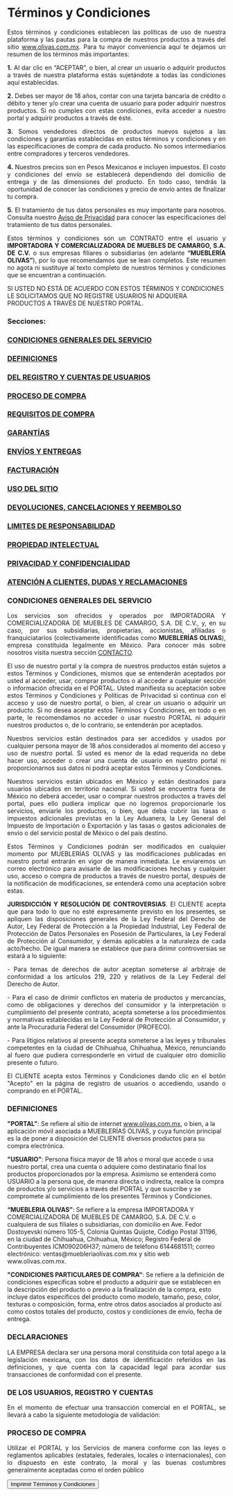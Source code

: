 <html>
<body>

<h1>Términos y Condiciones</h1>
<p align="justify"> Estos términos y condiciones establecen las políticas de uso de nuestra plataforma y las pautas para la compra de nuestros productos a través del sitio <a href="www.olivas.com.mx">www.olivas.com.mx</a>. Para tu mayor conveniencia aquí te dejamos un resumen de los términos más importantes:</p>

<p align="justify"><b>1.</b> Al dar clic en “ACEPTAR”, o bien, al crear un usuario o adquirir productos a través de nuestra plataforma estás sujetándote a todas las condiciones aquí establecidas.</p>
<p align="justify"><b>2.</b> Debes ser mayor de 18 años, contar con una tarjeta bancaria de crédito o débito y tener y/o crear una cuenta de usuario para poder adquirir nuestros productos. Si no cumples con estas condiciones, evita acceder a nuestro portal y adquirir productos a través de éste.</p>
<p align="justify"><b>3.</b> Somos vendedores directos de productos nuevos sujetos a las condiciones y garantías establecidas en estos términos y condiciones y en las especificaciones de compra de cada producto. No somos intermediarios entre compradores y terceros vendedores.</p>
<p align="justify"><b>4.</b> Nuestros precios son en Pesos Mexicanos e incluyen impuestos. El costo y condiciones del envío se establecerá dependiendo del domicilio de entrega y de las dimensiones del producto. En todo caso, tendrás la oportunidad de conocer las condiciones y precio de envío antes de finalizar tu compra.</p>
<p align="justify"><b>5.</b> El tratamiento de tus datos personales es muy importante para nosotros. Consulta nuestro <a href="www.olivas.com.mx/privacidad">Aviso de Privacidad</a> para conocer las especificaciones del tratamiento de tus datos personales.</p>
<p align="justify"> Estos términos y condiciones son un CONTRATO entre el usuario y <b>IMPORTADORA Y COMERCIALIZADORA DE MUEBLES DE CAMARGO, S.A. DE C.V.</b> o sus empresas filiares o subsidiarias (en adelante <b>“MUEBLERÍA OLIVAS”</b>), por lo que recomendamos que se lean completos. Este resumen no agota ni sustituye al texto completo de nuestros términos y condiciones que se encuentran a continuación.</p>
<p>SI USTED NO ESTÁ DE ACUERDO CON ESTOS TÉRMINOS Y CONDICIONES LE SOLICITAMOS QUE NO REGISTRE USUARIOS NI ADQUIERA PRODUCTOS A TRAVÉS DE NUESTRO PORTAL.</p>

<h3>Secciones:</h3>

<h3><a href="#CONDICIONES">CONDICIONES GENERALES DEL SERVICIO</a></h3>
<h3><a href="#DEFINICIONES">DEFINICIONES</a></h3>
<h3><a href="#REG">DEL REGISTRO Y CUENTAS DE USUARIOS</a></h3>
<h3><a href="#PROCES">PROCESO DE COMPRA</a></h3>
<h3><a href="#REQ">REQUISITOS DE COMPRA</a></h3>
<h3><a href="#GAR">GARANTÍAS</a></h3>
<h3><a href="#ENV">ENVÍOS Y ENTREGAS</a></h3>
<h3><a href="#FAC">FACTURACIÓN</a></h3>
<h3><a href="#USE">USO DEL SITIO</a></h3>
<h3><a href="#DEV">DEVOLUCIONES, CANCELACIONES Y REEMBOLSO</a></h3>
<h3><a href="#LIM">LIMITES DE RESPONSABILIDAD</a></h3>
<h3><a href="#PROP">PROPIEDAD INTELECTUAL</a></h3>
<h3><a href="#PRIV">PRIVACIDAD Y CONFIDENCIALIDAD</a></h3>
<h3><a href="#ATE">ATENCIÓN A CLIENTES, DUDAS Y RECLAMACIONES</a></h3>

<h3><a name="CONDICIONES">CONDICIONES GENERALES DEL SERVICIO</a></h3>
<p align="justify"> Los servicios son ofrecidos y operados por IMPORTADORA Y COMERCIALIZADORA DE MUEBLES DE CAMARGO, S.A. DE C.V., y, en su caso, por sus subsidiarias, propietarias, accionistas, afiliadas o franquiciatarios (colectivamente identificadas como <b>MUEBLERÍAS OLIVAS</b>), empresa constituida legalmente en México. Para conocer más sobre nosotros visita nuestra sección <a href="www.olivas.com.mx/contact/">CONTACTO</a>. </p>
<p align="justify"> El uso de nuestro portal y la compra de nuestros productos están sujetos a estos Términos y Condiciones, mismos que se entenderán aceptados por usted al acceder, usar, comprar productos o al acceder a cualquier sección o información ofrecida en el PORTAL. Usted manifiesta su aceptación sobre estos Términos y Condiciones y Políticas de Privacidad si continua con el acceso y uso de nuestro portal, o bien, al crear un usuario o adquirir un producto. Si no desea aceptar estos Términos y Condiciones, en todo o en parte, le recomendamos no acceder o usar nuestro PORTAL ni adquirir nuestros productos o, de lo contrario, se entenderán por aceptados.</p>
<p align="justify"> Nuestros servicios están destinados para ser accedidos y usados por cualquier persona mayor de 18 años considerados al momento del acceso y uso de nuestro portal. Si usted es menor de la edad requerida no debe hacer uso, acceder o crear una cuenta de usuario en nuestro portal ni proporcionarnos sus datos ni podrá aceptar estos Términos y Condiciones.</p>
<p align="justify"> Nuestros servicios están ubicados en México y están destinados para usuarios ubicados en territorio nacional. Si usted se encuentra fuera de México no deberá acceder, usar o comprar nuestros productos a través del portal, pues ello pudiera implicar que no logremos proporcionarle los servicios, enviarle los productos, o bien, que deba cubrir las tasas o impuestos adicionales previstas en la Ley Aduanera, la Ley General del Impuesto de Importación o Exportación y las tasas o gastos adicionales de envío o del servicio postal de México o del país destino.</p>
<p align="justify"> Estos Términos y Condiciones podrán ser modificados en cualquier momento por MUEBLERÍAS OLIVAS y las modificaciones publicadas en nuestro portal entrarán en vigor de manera inmediata. Le enviaremos un correo electrónico para avisarle de las modificaciones hechas y cualquier uso, acceso o compra de productos a través de nuestro portal, después de la notificación de modificaciones, se entenderá como una aceptación sobre estas.</p>
<p align="justify"><b>JURISDICCIÓN Y RESOLUCIÓN DE CONTROVERSIAS</b>. El CLIENTE acepta que para todo lo que no esté expresamente previsto en los presentes, se apliquen las disposiciones generales de la Ley Federal del Derecho de Autor, Ley Federal de Protección a la Propiedad Industrial, Ley Federal de Protección de Datos Personales en Posesión de Particulares, la Ley Federal de Protección al Consumidor, y demás aplicables a la naturaleza de cada acto/hecho. De igual manera se establece que para dirimir controversias se estará a lo siguiente:</p>
<p align="justify"> -	Para temas de derechos de autor aceptan someterse al arbitraje de conformidad a los artículos 219, 220 y relativos de la Ley Federal del Derecho de Autor.</p>
<p align="justify"> -	Para el caso de dirimir conflictos en materia de productos y mercancías, como de obligaciones y derechos del consumidor y la interpretación o cumplimiento del presente contrato, acepta someterse a los procedimientos y normativas establecidas en la Ley Federal de Protección al Consumidor, y ante la Procuraduría Federal del Consumidor (PROFECO).</p>
<p align="justify"> -	Para litigios relativos al presente acepta someterse a las leyes y tribunales competentes en la ciudad de Chihuahua, Chihuahua, México, renunciando al fuero que pudiera corresponderle en virtud de cualquier otro domicilio presente o futuro.</p>

<p align="justify">El CLIENTE acepta estos Términos y Condiciones dando clic en el botón "Acepto" en la página de registro de usuarios o accediendo, usando o comprando en el PORTAL.</p>

<h3><a name="DEFINICIONES">DEFINICIONES</a></h3>
<p><b>"PORTAL"</b>: Se refiere al sitio de internet <a href="www.olivas.com.mx">www.olivas.com.mx</a>, o bien, a la aplicación móvil asociada a MUEBLERÍAS OLIVAS, y cuya función principal es la de poner a disposición del CLIENTE diversos productos para su compra electrónica.</p>

<p><b>"USUARIO"</b>: Persona física mayor de 18 años o moral que accede o usa nuestro portal, crea una cuenta o adquiere como destinatario final los productos proporcionados por la empresa. Asimismo se entenderá como USUARIO a la persona que, de manera directa o indirecta, realice la compra de productos y/o servicios a través del PORTAL y que suscribe y se compromete al cumplimiento de los presentes Términos y Condiciones.</p>

<p><b>“MUEBLERIA OLIVAS”</b>: Se refiere a la empresa IMPORTADORA Y COMERCIALIZADORA DE MUEBLES DE CAMARGO, S.A. DE C.V. o cualquiera de sus filiales o subsidiarias, con domicilio en Ave. Fedor Dostoyevski número 105-5, Colonia Quintas Quijote, Código Postal 31196, en la ciudad de Chihuahua, Chihuahua, México; Registro Federal de Contribuyentes ICM090206H37; número de teléfono 6144681511; correo electrónico: ventas@muebleriaolivas.com.mx y sitio web www.olivas.com.mx.</p>

<p><b>"CONDICIONES PARTICULARES DE COMPRA"</b>: Se refiere a la definición de condiciones específicas sobre el producto a adquirir que se establecen en la descripción del producto o previo a la finalización de la compra, esto incluye datos específicos del producto como modelo, tamaño, peso, color, texturas o composición, forma, entre otros datos asociados al producto así como costos totales del producto, costos y condiciones de envío, fecha de entrega. </p>

<h3><a name="DECLARACIONES">DECLARACIONES</a></h3>
<p align="justify">LA EMPRESA declara ser una persona moral constituida con total apego a la legislación mexicana, con los datos de identificación referidos en las definiciones, y que cuenta con la capacidad legal para acordar sus transacciones de conformidad con el presente.</p>

<h3><a name="DELOSU">DE LOS USUARIOS, REGISTRO Y CUENTAS</a></h3>
<p align="justify">En el momento de efectuar una transacción comercial en el PORTAL, se llevará a cabo la siguiente metodología de validación:</p>

<h3><a name="PROCES">PROCESO DE COMPRA</a></h3>
<p align="justify">Utilizar el PORTAL y los Servicios de manera conforme con las leyes o reglamentos aplicables (estatales, federales, locales o internacionales), con lo dispuesto en este contrato, la moral y las buenas costumbres generalmente aceptadas como el orden público</p>
<button onclick="window.print()"> Imprimir Términos y Condiciones </button>
</body>
</html>
